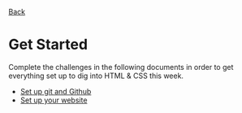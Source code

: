 [Back](../)

# Get Started

Complete the challenges in the following documents in order to get everything set up to dig into HTML & CSS this week.

* [Set up git and Github](git_and_github.md)
* [Set up your website](set_up_website.md)
